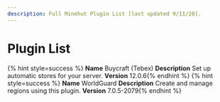 ```yaml
---
description: Full Minehut Plugin List [last updated 9/11/20].
---
```


# Plugin List

{% hint style=success %} **Name** Buycraft (Tebex)
**Description** Set up automatic stores for your server.
**Version** 12.0.6{% endhint %}
{% hint style=success %} **Name** WorldGuard
**Description** Create and manage regions using this plugin.
**Version** 7.0.5-2079{% endhint %}
